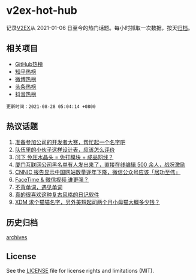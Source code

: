 # v2ex-hot-hub

 记录[V2EX](https://www.v2ex.com/)从 2021-01-06 日至今的热门话题。每小时抓取一次数据，按天[归档](archives)。
 
 ## 相关项目

- [GitHub热榜](https://github.com/lonnyzhang423/github-hot-hub)
- [知乎热榜](https://github.com/lonnyzhang423/zhihu-hot-hub)
- [微博热榜](https://github.com/lonnyzhang423/weibo-hot-hub)
- [头条热榜](https://github.com/lonnyzhang423/toutiao-hot-hub)
- [抖音热榜](https://github.com/lonnyzhang423/douyin-hot-hub)


 `更新时间：2021-08-28 05:04:14 +0800`

## 热议话题

1. [准备参加公司的开发者大赛，帮忙起一个名字吧](https://www.v2ex.com/t/798281)
1. [队伍里的小伙子这样设计表，应该怎么评价](https://www.v2ex.com/t/798305)
1. [问下 免压水晶头 = 免打模块 + 成品网线？](https://www.v2ex.com/t/798266)
1. [厦门互联网公司黑名单有人发出来了，直接在线编辑 500 余人，战况激励](https://www.v2ex.com/t/798356)
1. [CNNIC 报告显示中国网站数量逐年下降，微信公众号应该「居功至伟」](https://www.v2ex.com/t/798288)
1. [FaceTime & 微信视频 谁更强？](https://www.v2ex.com/t/798310)
1. [不背单词，遇见单词](https://www.v2ex.com/t/798373)
1. [真的很喜欢这种复古风格的日记软件](https://www.v2ex.com/t/798289)
1. [XDM 求个猫猫名字，另外美短起司两个月小母猫大概多少钱？](https://www.v2ex.com/t/798294)

## 历史归档

[archives](archives)

## License

See the [LICENSE](LICENSE) file for license rights and limitations (MIT).

